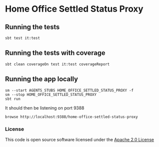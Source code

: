 # Home Office Settled Status Proxy

## Running the tests

    sbt test it:test

## Running the tests with coverage

    sbt clean coverageOn test it:test coverageReport

## Running the app locally

    sm --start AGENTS_STUBS HOME_OFFICE_SETTLED_STATUS_PROXY -f
    sm --stop HOME_OFFICE_SETTLED_STATUS_PROXY
    sbt run

It should then be listening on port 9388

    browse http://localhost:9388/home-office-settled-status-proxy

### License


This code is open source software licensed under the [Apache 2.0 License]("http://www.apache.org/licenses/LICENSE-2.0.html")
